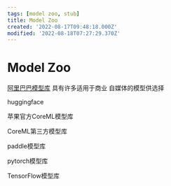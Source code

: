 ```yaml
---
tags: [model zoo, stub]
title: Model Zoo
created: '2022-08-17T09:48:18.000Z'
modified: '2022-08-18T07:27:29.370Z'
---
```


# Model Zoo

[阿里巴巴模型库](https://modelscope.cn/#/models) 具有许多适用于商业 自媒体的模型供选择

huggingface

苹果官方CoreML模型库

CoreML第三方模型库

paddle模型库

pytorch模型库

TensorFlow模型库
